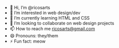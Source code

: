 - 👋 Hi, I’m @ricosarts
- 👀 I’m interested in web design/dev
- 🌱 I’m currently learning HTML and CSS
- 💞️ I’m looking to collaborate on web design projects
- 📫 How to reach me ricosarts@gmail.com
- 😄 Pronouns: they/them
- ⚡ Fun fact: meow

<!---
ricosarts/ricosarts is a ✨ special ✨ repository because its `README.md` (this file) appears on your GitHub profile.
You can click the Preview link to take a look at your changes.
--->
